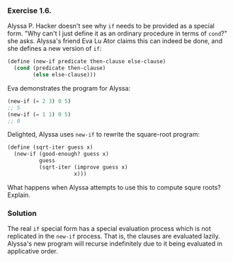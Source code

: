 ### Exercise 1.6. 
Alyssa P. Hacker doesn't see why `if` needs to be provided as a special form. "Why can't I just define it as an ordinary procedure in terms of `cond`?" she asks. Alyssa's friend Eva Lu Ator claims this can indeed be done, and she defines a new version of `if`:
```scheme
(define (new-if predicate then-clause else-clause)
  (cond (predicate then-clause)
        (else else-clause)))
```
Eva demonstrates the program for Alyssa:
```scheme
(new-if (= 2 3) 0 5)
;; 5
(new-if (= 1 1) 0 5)
;; 0
```
Delighted, Alyssa uses `new-if` to rewrite the square-root program:
```scheme
(define (sqrt-iter guess x)
  (new-if (good-enough? guess x)
          guess
          (sqrt-iter (improve guess x)
                     x)))
```
What happens when Alyssa attempts to use this to compute squre roots? Explain.

### Solution
The real `if` special form has a special evaluation process which is not replicated in the `new-if` process. That is, the clauses are evaluated lazily. Alyssa's new program will recurse indefinitely due to it being evaluated in applicative order.
